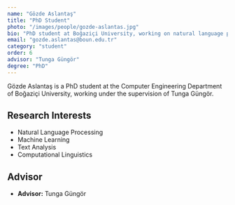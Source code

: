```yaml
---
name: "Gözde Aslantaş"
title: "PhD Student"
photo: "/images/people/gozde-aslantas.jpg"
bio: "PhD student at Boğaziçi University, working on natural language processing under the supervision of Tunga Güngör."
email: "gozde.aslantas@boun.edu.tr"
category: "student"
order: 6
advisor: "Tunga Güngör"
degree: "PhD"
---
```


Gözde Aslantaş is a PhD student at the Computer Engineering Department of Boğaziçi University, working under the supervision of Tunga Güngör.

## Research Interests

- Natural Language Processing
- Machine Learning
- Text Analysis
- Computational Linguistics

## Advisor

- **Advisor:** Tunga Güngör 